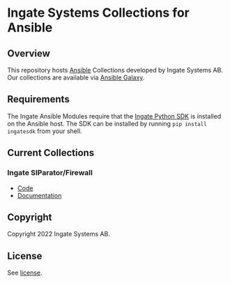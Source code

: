 # Ingate Systems Collections for Ansible

## Overview

This repository hosts [Ansible](https://www.ansible.com/) Collections developed by Ingate Systems AB.
Our collections are available via [Ansible Galaxy](https://galaxy.ansible.com).

## Requirements

The Ingate Ansible Modules require that the [Ingate Python SDK](https://pypi.org/project/ingatesdk) is
installed on the Ansible host. The SDK can be installed by running `pip install ingatesdk` from your shell.

## Current Collections

### Ingate SIParator/Firewall
* [Code](ansible_collections/ingatesystems/fuego_modules)
* [Documentation](https://ingatesystems.github.io/ingate-docs/ansible/fuego/html)

## Copyright
Copyright 2022 Ingate Systems AB.

## License

See [license](LICENSE).

